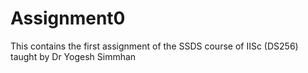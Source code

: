 # Assignment0
This contains the first assignment of the SSDS course of IISc (DS256) taught by Dr Yogesh Simmhan
